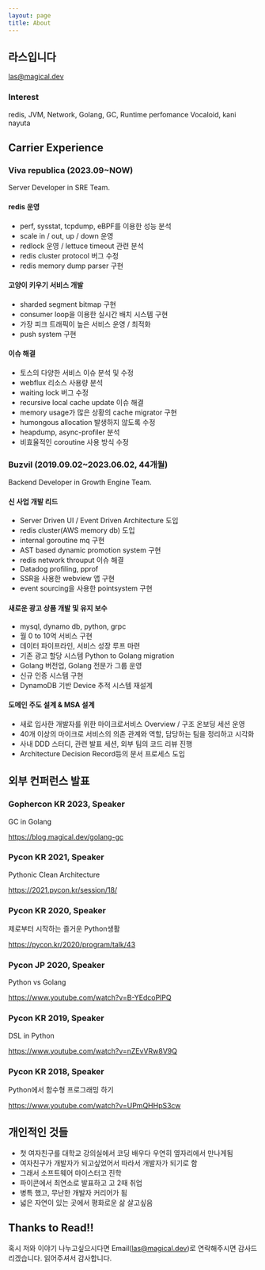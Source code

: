 ```yaml
---
layout: page
title: About
---
```


## 라스입니다

las@magical.dev

### Interest

redis, JVM, Network, Golang, GC, Runtime perfomance
Vocaloid, kani nayuta

## Carrier Experience

### Viva republica (2023.09~NOW)

Server Developer in SRE Team.

#### redis 운영
- perf, sysstat, tcpdump, eBPF를 이용한 성능 분석
- scale in / out, up / down 운영
- redlock 운영 / lettuce timeout 관련 분석
- redis cluster protocol 버그 수정
- redis memory dump parser 구현

#### 고양이 키우기 서비스 개발
- sharded segment bitmap 구현
- consumer loop을 이용한 실시간 배치 시스템 구현
- 가장 피크 트래픽이 높은 서비스 운영 / 최적화
- push system 구현

#### 이슈 해결
- 토스의 다양한 서비스 이슈 분석 및 수정
- webflux 리소스 사용량 분석
- waiting lock 버그 수정
- recursive local cache update 이슈 해결
- memory usage가 많은 상황의 cache migrator 구현
- humongous allocation 발생하지 않도록 수정
- heapdump, async-profiler 분석
- 비효율적인 coroutine 사용 방식 수정


### Buzvil (2019.09.02~2023.06.02, 44개월)

Backend Developer in Growth Engine Team.

#### 신 사업 개발 리드

- Server Driven UI / Event Driven Architecture 도입
- redis cluster(AWS memory db) 도입
- internal goroutine mq 구현
- AST based dynamic promotion system 구현
- redis network throuput 이슈 해결
- Datadog profiling, pprof
- SSR을 사용한 webview 앱 구현
- event sourcing을 사용한 pointsystem 구현

#### 새로운 광고 상품 개발 및 유지 보수

- mysql, dynamo db, python, grpc
- 월 0 to 10억 서비스 구현
- 데이터 파이프라인, 서비스 성장 루프 마련
- 기존 광고 할당 시스템 Python to Golang migration
- Golang 버전업, Golang 전문가 그룹 운영
- 신규 인증 시스템 구현
- DynamoDB 기반 Device 추적 시스템 재설계

#### 도메인 주도 설계 & MSA 설계

- 새로 입사한 개발자를 위한 마이크로서비스 Overview / 구조 온보딩 세션 운영
- 40개 이상의 마이크로 서비스의 의존 관계와 역할, 담당하는 팀을 정리하고 시각화
- 사내 DDD 스터디, 관련 발표 세션, 외부 팀의 코드 리뷰 진행
- Architecture Decision Record등의 문서 프로세스 도입

## 외부 컨퍼런스 발표

### Gophercon KR 2023, Speaker

GC in Golang

https://blog.magical.dev/golang-gc

### Pycon KR 2021, Speaker

Pythonic Clean Architecture

https://2021.pycon.kr/session/18/

### Pycon KR 2020, Speaker

제로부터 시작하는 즐거운 Python생활

https://pycon.kr/2020/program/talk/43

### Pycon JP 2020, Speaker

Python vs Golang

https://www.youtube.com/watch?v=B-YEdcoPlPQ

### Pycon KR 2019, Speaker

DSL in Python

https://www.youtube.com/watch?v=nZEvVRw8V9Q

### Pycon KR 2018, Speaker

Python에서 함수형 프로그래밍 하기

https://www.youtube.com/watch?v=UPmQHHpS3cw

## 개인적인 것들

- 첫 여자친구를 대학교 강의실에서 코딩 배우다 우연히 옆자리에서 만나게됨
- 여자친구가 개발자가 되고싶었어서 따라서 개발자가 되기로 함
- 그래서 소프트웨어 마이스터고 진학
- 파이콘에서 최연소로 발표하고 고 2때 취업
- 병특 했고, 무난한 개발자 커리어가 됨
- 넓은 자연이 있는 곳에서 평화로운 삶 살고싶음

## Thanks to Read!!

혹시 저와 이야기 나누고싶으시다면 Email(las@magical.dev)로 연락해주시면 감사드리겠습니다.
읽어주셔서 감사합니다.
